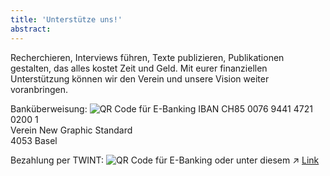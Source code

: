 ```yaml
---
title: 'Unterstütze uns!'
abstract:
---
```


Recherchieren, Interviews führen, Texte publizieren, Publikationen gestalten, das alles kostet Zeit und Geld. Mit eurer finanziellen Unterstützung können wir den Verein und unsere Vision weiter voranbringen.

Banküberweisung:
<img src="/img/qr-IBAN.png" alt="QR Code für E-Banking" class="h-30 w-30 p-0" style="margin:0; margin-top: -1em;" />
IBAN CH85 0076 9441 4721 0200 1 <br>
Verein New Graphic Standard <br>
4053 Basel

Bezahlung per TWINT:
<img src="/img/qr-TWINT.png" alt="QR Code für E-Banking" class="h-30 w-30 p-0" style="margin:0; margin-top: -1em;" />
oder unter diesem ↗ <a href="https://go.twint.ch/1/e/tw?tw=acq.sGZu1zkzT0aZyvZ233nYMU8Xp1puBm-itMl-a5b6zPbGD4K0aIFr1dHETMT5592P." style="text-decoration: underline;" target="_blank">Link</a>
